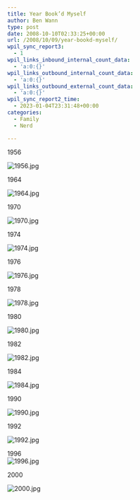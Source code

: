 ```yaml
---
title: Year Book’d Myself
author: Ben Wann
type: post
date: 2008-10-10T02:33:25+00:00
url: /2008/10/09/year-bookd-myself/
wpil_sync_report3:
  - 1
wpil_links_inbound_internal_count_data:
  - 'a:0:{}'
wpil_links_outbound_internal_count_data:
  - 'a:0:{}'
wpil_links_outbound_external_count_data:
  - 'a:0:{}'
wpil_sync_report2_time:
  - 2023-01-04T23:31:48+00:00
categories:
  - Family
  - Nerd

---
```

1956

<img decoding="async" alt="1956.jpg" id="image143" src="https://benwann.com/wp-content/uploads/2008/10/1956.jpg" /> 

1964

<img decoding="async" alt="1964.jpg" id="image144" src="https://benwann.com/wp-content/uploads/2008/10/1964.jpg" /> 

1970

<img decoding="async" alt="1970.jpg" id="image145" src="https://benwann.com/wp-content/uploads/2008/10/1970.jpg" /> 

1974

<img decoding="async" alt="1974.jpg" id="image146" src="https://benwann.com/wp-content/uploads/2008/10/1974.jpg" /> 

1976

<img decoding="async" alt="1976.jpg" id="image147" src="https://benwann.com/wp-content/uploads/2008/10/1976.jpg" /> 

1978

<img decoding="async" alt="1978.jpg" id="image148" src="https://benwann.com/wp-content/uploads/2008/10/1978.jpg" /> 

1980

<img decoding="async" alt="1980.jpg" id="image149" src="https://benwann.com/wp-content/uploads/2008/10/1980.jpg" /> 

1982

<img decoding="async" alt="1982.jpg" id="image150" src="https://benwann.com/wp-content/uploads/2008/10/1982.jpg" /> 

1984

<img decoding="async" alt="1984.jpg" id="image151" src="https://benwann.com/wp-content/uploads/2008/10/1984.jpg" /> 

1990

<img decoding="async" alt="1990.jpg" id="image152" src="https://benwann.com/wp-content/uploads/2008/10/1990.jpg" /> 

1992

<img decoding="async" alt="1992.jpg" id="image153" src="https://benwann.com/wp-content/uploads/2008/10/1992.jpg" /> 

1996  
<img decoding="async" alt="1996.jpg" id="image154" src="https://benwann.com/wp-content/uploads/2008/10/1996.jpg" /> 

2000

<img decoding="async" alt="2000.jpg" id="image155" src="https://benwann.com/wp-content/uploads/2008/10/2000.jpg" />